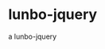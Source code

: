 # lunbo-jquery
a lunbo-jquery

<!DOCTYPE html>
<html>
	<head>
		<meta charset="UTF-8">
		<title></title>
		<script src="jquery.js" type="text/javascript" charset="utf-8"></script>
		<style type="text/css">
			.main {
				width: 590px;
				height: 340px;
				overflow: hidden;
				position: relative;
			}
			
			.box {
				width: 5310px;
				height: 340px;
				font-size: 0px;
				position: absolute;
			}
			
		.main>span	{
			
			display:none;
			}
		
		.main:hover span {
				float: left;
				display: block;
				position: absolute;
				width: 30px;
				height: 60px;
				background-color: rgba(0,0,0,.3);
				top:50%;
				margin-top: -30px;
				line-height: 60px;
				text-align: center;
				font-size:20px ;
				z-index: 22;
			
				
			}
			
			.pre {
				left:0;
			}
			.next {
				 right:0
			}
			#control {
				position: absolute;
				z-index: 2;
				bottom: 30px;
				width: 240px;
				height: 24px;
				left: 50%;
				margin-left: -100px;
				text-align: center;
				line-height: 30px;
				border-radius: 15px;
				background-color: rgba(0, 0, 0, 0.3);
			}
			
			a {
				display: inline-block;
				width: 16px;
				height: 16px;
				border-radius: 50%;
				background-color: #fff;
			}
			.colors{
				background-color:red ;
				}
			
		</style>
		
		
		
	</head>

	<body>
		<div class="main">
			
			<div class="box">
			
				<img src="images/1.jpg" alt="" />
				<img src="images/2.jpg" alt="" />
				<img src="images/3.jpg" alt="" />
				<img src="images/4.jpg" alt="" />
				<img src="images/5.jpg" alt="" />
				<img src="images/6.jpg" alt="" />
				<img src="images/7.jpg" alt="" />
				<img src="images/8.jpg" alt="" />
				<img src="images/1.jpg" alt="" />
			</div>
			<span class="pre">&lt;</span>
			<span class="next">&gt;</span>
			<div id='control'>
				<a href="javascript:void(0);" class="colors"></a>
				<a href="javascript:void(0);"></a>
				<a href="javascript:void(0);"></a>
				<a href="javascript:void(0);"></a>
				<a href="javascript:void(0);"></a>
				<a href="javascript:void(0);"></a>
				<a href="javascript:void(0);"></a>
				<a href="javascript:void(0);"></a>
			</div>
		</div>
		
		
		<script type="text/javascript">
			var i=0;
			var time;
			$("doument").ready(function(){
				time=setInterval(move,2000)
				
			});
			
			function move(){
					i++;
					if(i>8){
						i=1;					
					}
					if(i<0){
						i=7;
					$(".box").css('left','-4720px');	
					}
					
					$(".box").stop().animate({
					 left:-590*i
					 },500, function(){
					 	if(i==8){
					 		$(".box").css('left','0');
					 		
					 	}
					 	
					 });
					 
					 
					 
					 var t=i;
					 if(t>7){
					 	
					 	t=0;
					 }
					 $('a').eq(t).addClass('colors').siblings().removeClass('colors');
				}
			
				$('.main').hover(function(){
				
						clearInterval(time)
				},function(){
					 time=setInterval(move,2000)
			    });
				
			   $(".pre").click(function(){
			   	i-=2;
			   	move(); 	
			   });
			   var lock=true;
			    $(".next").click(function(){
			    	if(lock){
			    	move();
			    	lock=false;
			    	
			    	setTimeout(function(){
			    		lock=true;
			    	},500)
			    	
			    	}
			       
			    });
					
			
				 $('a').click(function(){
//				 	$('a').eq($(this).index()).addClass('colors');
//				 	alert($(this).index())
					 	$(this).addClass('colors').siblings().removeClass('colors')
//					 	$(this).css('backgroundColor','red');
				 var index=$(this).index();
				  if(index>8){
						index=1;					
					}
					if(index<0){
						index=7;
					$(".box").css('left','-4720px');	
					}
					 $(".box").stop().animate({
					 left:-590*index
					 },500, function(){
					 	if(i==8){
					 		$(".box").css('left','0');
					 		
					 	}
					 });
				
					}); 
			
			
		</script>
		
	</body>

</html>
	</body>
</html>
